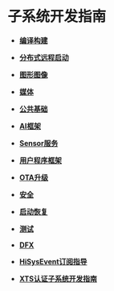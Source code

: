 # 子系统开发指南<a name="ZH-CN_TOPIC_0000001111199452"></a>

-   **[编译构建](subsys-build.md)**  

-   **[分布式远程启动](subsys-remote-start.md)**  

-   **[图形图像](subsys-graphics.md)**  

-   **[媒体](subsys-multimedia.md)**  

-   **[公共基础](subsys-utils.md)**  

-   **[AI框架](subsys-aiframework.md)**  

-   **[Sensor服务](subsys-sensor.md)**  

-   **[用户程序框架](subsys-application-framework.md)**  

-   **[OTA升级](subsys-ota-guide.md)**  

-   **[安全](subsys-security.md)**  

-   **[启动恢复](subsys-boot.md)**  

-   **[测试](subsys-testguide-test.md)**  

-   **[DFX](subsys-dfx.md)**  

-   **[HiSysEvent订阅指导](subsys-dfx-hisyseventread.md)**  

-   **[XTS认证子系统开发指南](subsys-xts-guide.md)**  


